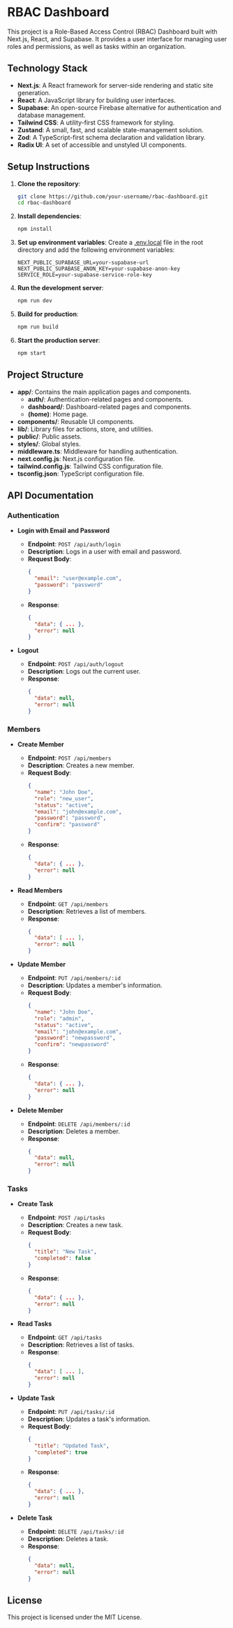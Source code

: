 # RBAC Dashboard

This project is a Role-Based Access Control (RBAC) Dashboard built with Next.js, React, and Supabase. It provides a user interface for managing user roles and permissions, as well as tasks within an organization.

## Technology Stack

- **Next.js**: A React framework for server-side rendering and static site generation.
- **React**: A JavaScript library for building user interfaces.
- **Supabase**: An open-source Firebase alternative for authentication and database management.
- **Tailwind CSS**: A utility-first CSS framework for styling.
- **Zustand**: A small, fast, and scalable state-management solution.
- **Zod**: A TypeScript-first schema declaration and validation library.
- **Radix UI**: A set of accessible and unstyled UI components.

## Setup Instructions

1. **Clone the repository**:
    ```sh
    git clone https://github.com/your-username/rbac-dashboard.git
    cd rbac-dashboard
    ```

2. **Install dependencies**:
    ```sh
    npm install
    ```

3. **Set up environment variables**:
    Create a [.env.local](http://_vscodecontentref_/0) file in the root directory and add the following environment variables:
    ```env
    NEXT_PUBLIC_SUPABASE_URL=your-supabase-url
    NEXT_PUBLIC_SUPABASE_ANON_KEY=your-supabase-anon-key
    SERVICE_ROLE=your-supabase-service-role-key
    ```

4. **Run the development server**:
    ```sh
    npm run dev
    ```

5. **Build for production**:
    ```sh
    npm run build
    ```

6. **Start the production server**:
    ```sh
    npm start
    ```

## Project Structure

- **app/**: Contains the main application pages and components.
  - **auth/**: Authentication-related pages and components.
  - **dashboard/**: Dashboard-related pages and components.
  - **(home)**: Home page.
- **components/**: Reusable UI components.
- **lib/**: Library files for actions, store, and utilities.
- **public/**: Public assets.
- **styles/**: Global styles.
- **middleware.ts**: Middleware for handling authentication.
- **next.config.js**: Next.js configuration file.
- **tailwind.config.js**: Tailwind CSS configuration file.
- **tsconfig.json**: TypeScript configuration file.

## API Documentation

### Authentication

- **Login with Email and Password**
  - **Endpoint**: `POST /api/auth/login`
  - **Description**: Logs in a user with email and password.
  - **Request Body**:
    ```json
    {
      "email": "user@example.com",
      "password": "password"
    }
    ```
  - **Response**:
    ```json
    {
      "data": { ... },
      "error": null
    }
    ```

- **Logout**
  - **Endpoint**: `POST /api/auth/logout`
  - **Description**: Logs out the current user.
  - **Response**:
    ```json
    {
      "data": null,
      "error": null
    }
    ```

### Members

- **Create Member**
  - **Endpoint**: `POST /api/members`
  - **Description**: Creates a new member.
  - **Request Body**:
    ```json
    {
      "name": "John Doe",
      "role": "new_user",
      "status": "active",
      "email": "john@example.com",
      "password": "password",
      "confirm": "password"
    }
    ```
  - **Response**:
    ```json
    {
      "data": { ... },
      "error": null
    }
    ```

- **Read Members**
  - **Endpoint**: `GET /api/members`
  - **Description**: Retrieves a list of members.
  - **Response**:
    ```json
    {
      "data": [ ... ],
      "error": null
    }
    ```

- **Update Member**
  - **Endpoint**: `PUT /api/members/:id`
  - **Description**: Updates a member's information.
  - **Request Body**:
    ```json
    {
      "name": "John Doe",
      "role": "admin",
      "status": "active",
      "email": "john@example.com",
      "password": "newpassword",
      "confirm": "newpassword"
    }
    ```
  - **Response**:
    ```json
    {
      "data": { ... },
      "error": null
    }
    ```

- **Delete Member**
  - **Endpoint**: `DELETE /api/members/:id`
  - **Description**: Deletes a member.
  - **Response**:
    ```json
    {
      "data": null,
      "error": null
    }
    ```

### Tasks

- **Create Task**
  - **Endpoint**: `POST /api/tasks`
  - **Description**: Creates a new task.
  - **Request Body**:
    ```json
    {
      "title": "New Task",
      "completed": false
    }
    ```
  - **Response**:
    ```json
    {
      "data": { ... },
      "error": null
    }
    ```

- **Read Tasks**
  - **Endpoint**: `GET /api/tasks`
  - **Description**: Retrieves a list of tasks.
  - **Response**:
    ```json
    {
      "data": [ ... ],
      "error": null
    }
    ```

- **Update Task**
  - **Endpoint**: `PUT /api/tasks/:id`
  - **Description**: Updates a task's information.
  - **Request Body**:
    ```json
    {
      "title": "Updated Task",
      "completed": true
    }
    ```
  - **Response**:
    ```json
    {
      "data": { ... },
      "error": null
    }
    ```

- **Delete Task**
  - **Endpoint**: `DELETE /api/tasks/:id`
  - **Description**: Deletes a task.
  - **Response**:
    ```json
    {
      "data": null,
      "error": null
    }
    ```

## License

This project is licensed under the MIT License.